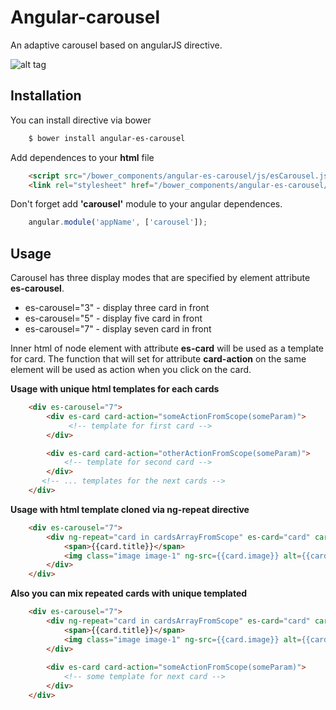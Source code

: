 # Angular-carousel
An adaptive carousel based on angularJS directive.

![alt tag](http://cdn.makeagif.com/media/7-05-2015/Y0NTl_.gif)
## Installation
You can install directive via bower
```sh
    $ bower install angular-es-carousel
```
Add dependences to your **html** file
```html
    <script src="/bower_components/angular-es-carousel/js/esCarousel.js"></script>
    <link rel="stylesheet" href="/bower_components/angular-es-carousel/css/carousel.css"/>
```
Don't forget add **'carousel'** module to your angular dependences.
```javascript
    angular.module('appName', ['carousel']);
```
## Usage
Carousel has three display modes that are specified by element attribute **es-carousel**.
- es-carousel="3" - display three card in front
- es-carousel="5" - display five card in front
- es-carousel="7" - display seven card in front

Inner html of node element with attribute **es-card** will be used as a template for card. The function that will set for attribute **card-action** on the same element will be used as action when you click on the card.

**Usage with unique html templates for each cards**
```html
    <div es-carousel="7">
        <div es-card card-action="someActionFromScope(someParam)">
             <!-- template for first card -->
        </div>

        <div es-card card-action="otherActionFromScope(someParam)">
            <!-- template for second card -->
        </div>
       <!-- ... templates for the next cards -->
    </div>
```
**Usage with html template cloned via ng-repeat directive**
```html
    <div es-carousel="7">
        <div ng-repeat="card in cardsArrayFromScope" es-card="card" card-action="card.action()" last-card="$last">
            <span>{{card.title}}</span>
            <img class="image image-1" ng-src={{card.image}} alt={{card.alt}}/>
        </div>
    </div>
```
**Also you can mix repeated cards with unique templated**
```html
    <div es-carousel="7">
        <div ng-repeat="card in cardsArrayFromScope" es-card="card" card-action="card.action()" last-card="$last">
            <span>{{card.title}}</span>
            <img class="image image-1" ng-src={{card.image}} alt={{card.alt}}/>
        </div>
        
        <div es-card card-action="someActionFromScope(someParam)">
            <!-- some template for next card -->
        </div>
    </div>
```

